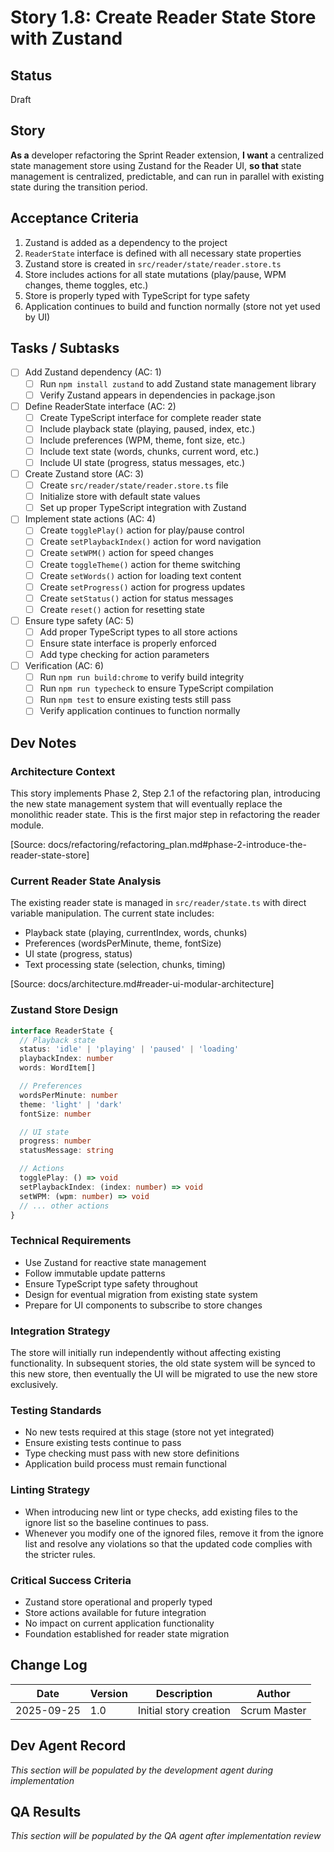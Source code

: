 # Story 1.8: Create Reader State Store with Zustand

## Status
Draft

## Story
**As a** developer refactoring the Sprint Reader extension,
**I want** a centralized state management store using Zustand for the Reader UI,
**so that** state management is centralized, predictable, and can run in parallel with existing state during the transition period.

## Acceptance Criteria
1. Zustand is added as a dependency to the project
2. `ReaderState` interface is defined with all necessary state properties
3. Zustand store is created in `src/reader/state/reader.store.ts`
4. Store includes actions for all state mutations (play/pause, WPM changes, theme toggles, etc.)
5. Store is properly typed with TypeScript for type safety
6. Application continues to build and function normally (store not yet used by UI)

## Tasks / Subtasks
- [ ] Add Zustand dependency (AC: 1)
  - [ ] Run `npm install zustand` to add Zustand state management library
  - [ ] Verify Zustand appears in dependencies in package.json
- [ ] Define ReaderState interface (AC: 2)
  - [ ] Create TypeScript interface for complete reader state
  - [ ] Include playback state (playing, paused, index, etc.)
  - [ ] Include preferences (WPM, theme, font size, etc.)
  - [ ] Include text state (words, chunks, current word, etc.)
  - [ ] Include UI state (progress, status messages, etc.)
- [ ] Create Zustand store (AC: 3)
  - [ ] Create `src/reader/state/reader.store.ts` file
  - [ ] Initialize store with default state values
  - [ ] Set up proper TypeScript integration with Zustand
- [ ] Implement state actions (AC: 4)
  - [ ] Create `togglePlay()` action for play/pause control
  - [ ] Create `setPlaybackIndex()` action for word navigation
  - [ ] Create `setWPM()` action for speed changes
  - [ ] Create `toggleTheme()` action for theme switching
  - [ ] Create `setWords()` action for loading text content
  - [ ] Create `setProgress()` action for progress updates
  - [ ] Create `setStatus()` action for status messages
  - [ ] Create `reset()` action for resetting state
- [ ] Ensure type safety (AC: 5)
  - [ ] Add proper TypeScript types to all store actions
  - [ ] Ensure state interface is properly enforced
  - [ ] Add type checking for action parameters
- [ ] Verification (AC: 6)
  - [ ] Run `npm run build:chrome` to verify build integrity
  - [ ] Run `npm run typecheck` to ensure TypeScript compilation
  - [ ] Run `npm test` to ensure existing tests still pass
  - [ ] Verify application continues to function normally

## Dev Notes

### Architecture Context
This story implements Phase 2, Step 2.1 of the refactoring plan, introducing the new state management system that will eventually replace the monolithic reader state. This is the first major step in refactoring the reader module.

[Source: docs/refactoring/refactoring_plan.md#phase-2-introduce-the-reader-state-store]

### Current Reader State Analysis
The existing reader state is managed in `src/reader/state.ts` with direct variable manipulation. The current state includes:
- Playback state (playing, currentIndex, words, chunks)
- Preferences (wordsPerMinute, theme, fontSize)
- UI state (progress, status)
- Text processing state (selection, chunks, timing)

[Source: docs/architecture.md#reader-ui-modular-architecture]

### Zustand Store Design
```typescript
interface ReaderState {
  // Playback state
  status: 'idle' | 'playing' | 'paused' | 'loading'
  playbackIndex: number
  words: WordItem[]

  // Preferences
  wordsPerMinute: number
  theme: 'light' | 'dark'
  fontSize: number

  // UI state
  progress: number
  statusMessage: string

  // Actions
  togglePlay: () => void
  setPlaybackIndex: (index: number) => void
  setWPM: (wpm: number) => void
  // ... other actions
}
```

### Technical Requirements
- Use Zustand for reactive state management
- Follow immutable update patterns
- Ensure TypeScript type safety throughout
- Design for eventual migration from existing state system
- Prepare for UI components to subscribe to store changes

### Integration Strategy
The store will initially run independently without affecting existing functionality. In subsequent stories, the old state system will be synced to this new store, then eventually the UI will be migrated to use the new store exclusively.

### Testing Standards
- No new tests required at this stage (store not yet integrated)
- Ensure existing tests continue to pass
- Type checking must pass with new store definitions
- Application build process must remain functional

### Linting Strategy
- When introducing new lint or type checks, add existing files to the ignore list so the baseline continues to pass.
- Whenever you modify one of the ignored files, remove it from the ignore list and resolve any violations so that the updated code complies with the stricter rules.

### Critical Success Criteria
- Zustand store operational and properly typed
- Store actions available for future integration
- No impact on current application functionality
- Foundation established for reader state migration

## Change Log
| Date | Version | Description | Author |
|------|---------|-------------|--------|
| 2025-09-25 | 1.0 | Initial story creation | Scrum Master |

## Dev Agent Record
*This section will be populated by the development agent during implementation*

## QA Results
*This section will be populated by the QA agent after implementation review*